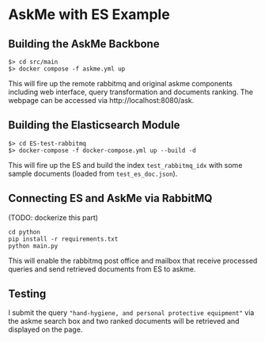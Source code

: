 # AskMe with ES Example

## Building the AskMe Backbone
```shell
$> cd src/main
$> docker compose -f askme.yml up
```
This will fire up the remote rabbitmq and original askme components 
including web interface, query transformation and documents ranking.
The webpage can be accessed via http://localhost:8080/ask.

## Building the Elasticsearch Module
```shell
$> cd ES-test-rabbitmq
$> docker-compose -f docker-compose.yml up --build -d
```
This will fire up the ES and build the index `test_rabbitmq_idx` 
with some sample documents (loaded from `test_es_doc.json`).


## Connecting ES and AskMe via RabbitMQ
(TODO: dockerize this part)
```shell
cd python
pip install -r requirements.txt
python main.py
```
This will enable the rabbitmq post office and mailbox that 
receive processed queries and send retrieved documents from ES to askme. 

## Testing
I submit the query `"hand-hygiene, and personal protective equipment"` via the askme search box and 
two ranked documents will be retrieved and displayed on the page.
